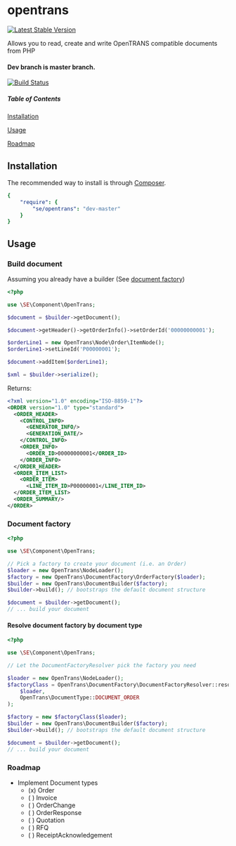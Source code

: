 opentrans
=========

[![Latest Stable Version](https://poser.pugx.org/se/opentrans/v/stable.png)](https://packagist.org/packages/se/opentrans)

Allows you to read, create and write OpenTRANS compatible documents from PHP


#### Dev branch is master branch.

[![Build Status](https://api.travis-ci.org/sveneisenschmidt/opentrans.png?branch=master)](https://travis-ci.org/svenseisenschmidt/opentrans)


##### Table of Contents

[Installation](#installation)

[Usage](#usage)

[Roadmap](#roadmap)

<a name="installation"></a>
## Installation

The recommended way to install is through [Composer](http://getcomposer.org).

```yaml
{
    "require": {
        "se/opentrans": "dev-master"
    }
}
```

<a name="usage"></a>

## Usage

### Build document

Assuming you already have a builder (See [document factory](#factory))

``` php
<?php

use \SE\Component\OpenTrans;

$document = $builder->getDocument();

$document->getHeader()->getOrderInfo()->setOrderId('00000000001');

$orderLine1 = new OpenTrans\Node\Order\ItemNode();
$orderLine1->setLineId('P00000001');

$document->addItem($orderLine1);

$xml = $builder->serialize();

```

Returns:

``` xml
<?xml version="1.0" encoding="ISO-8859-1"?>
<ORDER version="1.0" type="standard">
  <ORDER_HEADER>
    <CONTROL_INFO>
      <GENERATOR_INFO/>
      <GENERATION_DATE/>
    </CONTROL_INFO>
    <ORDER_INFO>
      <ORDER_ID>00000000001</ORDER_ID>
    </ORDER_INFO>
  </ORDER_HEADER>
  <ORDER_ITEM_LIST>
    <ORDER_ITEM>
      <LINE_ITEM_ID>P00000001</LINE_ITEM_ID>
  </ORDER_ITEM_LIST>
  <ORDER_SUMMARY/>
</ORDER>
```


<a name="factory"></a>
### Document factory

``` php
<?php

use \SE\Component\OpenTrans;

// Pick a factory to create your document (i.e. an Order)
$loader = new OpenTrans\NodeLoader();
$factory = new OpenTrans\DocumentFactory\OrderFactory($loader);
$builder = new OpenTrans\DocumentBuilder($factory);
$builder->build(); // bootstraps the default document structure

$document = $builder->getDocument();
// ... build your document

```

#### Resolve document factory by document type

``` php
<?php

use \SE\Component\OpenTrans;

// Let the DocumentFactoryResolver pick the factory you need

$loader = new OpenTrans\NodeLoader();
$factoryClass = OpenTrans\DocumentFactory\DocumentFactoryResolver::resolveFactory(
    $loader,
    OpenTrans\DocumentType::DOCUMENT_ORDER
);

$factory = new $factoryClass($loader);
$builder = new OpenTrans\DocumentBuilder($factory);
$builder->build(); // bootstraps the default document structure

$document = $builder->getDocument();
// ... build your document

```

<a name="roadmap"></a>
### Roadmap

* Implement Document types
    * (x) Order
    * (  ) Invoice
    * (  ) OrderChange
    * (  ) OrderResponse
    * (  ) Quotation
    * (  ) RFQ
    * (  ) ReceiptAcknowledgement
